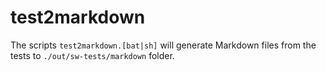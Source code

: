 # test2markdown

The scripts ```test2markdown.[bat|sh]``` will generate Markdown files from the tests to ```./out/sw-tests/markdown``` folder.
